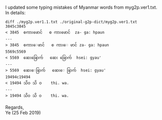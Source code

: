
I updated some typing mistakes of Myanmar words from myg2p.ver1.txt.  
In details:  

```
diff ./myg2p.ver1.1.txt ./original-g2p-dict/myg2p.ver1.txt 
3845c3845
< 3845	စကားဖောင်	စ ကားဖောင်	za- ga: hpaun
---
> 3845	စကားေဖာင်	စ ကားေ ဖာင်	za- ga: hpaun
5569c5569
< 5569	ဆေးခြောက်	ဆေး ခြောက်	hsei: gyau'
---
> 5569	ဆေးေခြာက်	ဆေးေ ခြာက်	hsei: gyau'
19494c19494
< 19494	သိဝ	သိ ဝ	thi. wa.
---
> 19494	သိ၀	သိ ၀	thi. wa.
```

Regards,  
Ye
(25 Feb 2019)
